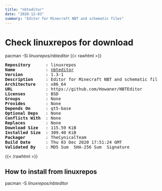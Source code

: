 ```yaml
---
title: "nbteditor"
date: "2020-12-03"
summary: "Editor for Minecraft NBT and schematic files"
---
```


# Check linuxrepos for download

pacman -Si *linuxrepos/nbteditor*
{{< rawhtml >}}
<pre class="highlight">
<b>Repository</b>      : linuxrepos
<b>Name</b>            : <a href="../../static/x86_64/nbteditor-1.3-1-x86_64.pkg.tar.zst">nbteditor</a>
<b>Version</b>         : 1.3-1
<b>Description</b>     : Editor for Minecraft NBT and schematic files
<b>Architecture</b>    : x86_64
<b>URL</b>             : https://github.com/Howaner/NBTEditor
<b>Licenses</b>        : BSD
<b>Groups</b>          : None
<b>Provides</b>        : None
<b>Depends On</b>      : qt5-base
<b>Optional Deps</b>   : None
<b>Conflicts With</b>  : None
<b>Replaces</b>        : None
<b>Download Size</b>   : 115.59 KiB
<b>Installed Size</b>  : 309.40 KiB
<b>Packager</b>        : TheCynicalTeam <wayne6324@gmail.com>
<b>Build Date</b>      : Thu 03 Dec 2020 17:51:24 GMT
<b>Validated By</b>    : MD5 Sum  SHA-256 Sum  Signature
</pre>
{{< /rawhtml >}}
## How to install from linuxrepos

pacman -S *linuxrepos/nbteditor*
